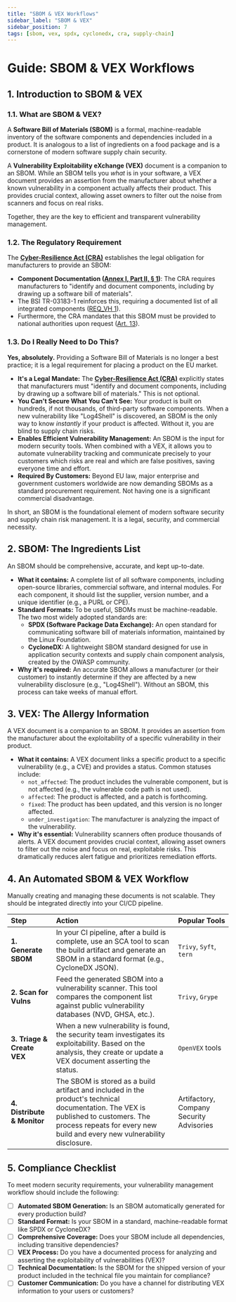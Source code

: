 ```yaml
---
title: "SBOM & VEX Workflows"
sidebar_label: "SBOM & VEX"
sidebar_position: 7
tags: [sbom, vex, spdx, cyclonedx, cra, supply-chain]
---
```

# Guide: SBOM & VEX Workflows

## 1. Introduction to SBOM & VEX

### 1.1. What are SBOM & VEX?

A **Software Bill of Materials (SBOM)** is a formal, machine-readable inventory of the software components and dependencies included in a product. It is analogous to a list of ingredients on a food package and is a cornerstone of modern software supply chain security.

A **Vulnerability Exploitability eXchange (VEX)** document is a companion to an SBOM. While an SBOM tells you *what* is in your software, a VEX document provides an assertion from the manufacturer about whether a known vulnerability in a component actually affects their product. This provides crucial context, allowing asset owners to filter out the noise from scanners and focus on real risks.

Together, they are the key to efficient and transparent vulnerability management.

### 1.2. The Regulatory Requirement

The **[Cyber-Resilience Act (CRA)](./../../standards/eu/cra-overview.md)** establishes the legal obligation for manufacturers to provide an SBOM:

-   **Component Documentation ([Annex I, Part II, § 1][cra_annexI])**: The CRA requires manufacturers to "identify and document components, including by drawing up a software bill of materials".
-   The BSI TR-03183-1 reinforces this, requiring a documented list of all integrated components ([REQ_VH 1][bsi_tr_03183_p1]).
-   Furthermore, the CRA mandates that this SBOM must be provided to national authorities upon request ([Art. 13][cra_art13]).

### 1.3. Do I Really Need to Do This?

**Yes, absolutely.** Providing a Software Bill of Materials is no longer a best practice; it is a legal requirement for placing a product on the EU market.

-   **It's a Legal Mandate:** The **[Cyber-Resilience Act (CRA)](../../standards/eu/cra-overview.md)** explicitly states that manufacturers must "identify and document components, including by drawing up a software bill of materials." This is not optional.
-   **You Can't Secure What You Can't See:** Your product is built on hundreds, if not thousands, of third-party software components. When a new vulnerability like "Log4Shell" is discovered, an SBOM is the only way to know *instantly* if your product is affected. Without it, you are blind to supply chain risks.
-   **Enables Efficient Vulnerability Management:** An SBOM is the input for modern security tools. When combined with a VEX, it allows you to automate vulnerability tracking and communicate precisely to your customers which risks are real and which are false positives, saving everyone time and effort.
-   **Required By Customers:** Beyond EU law, major enterprise and government customers worldwide are now demanding SBOMs as a standard procurement requirement. Not having one is a significant commercial disadvantage.

In short, an SBOM is the foundational element of modern software security and supply chain risk management. It is a legal, security, and commercial necessity.

## 2. SBOM: The Ingredients List

An SBOM should be comprehensive, accurate, and kept up-to-date.

-   **What it contains:** A complete list of all software components, including open-source libraries, commercial software, and internal modules. For each component, it should list the supplier, version number, and a unique identifier (e.g., a PURL or CPE).
-   **Standard Formats:** To be useful, SBOMs must be machine-readable. The two most widely adopted standards are:
    -   **SPDX (Software Package Data Exchange):** An open standard for communicating software bill of materials information, maintained by the Linux Foundation.
    -   **CycloneDX:** A lightweight SBOM standard designed for use in application security contexts and supply chain component analysis, created by the OWASP community.
-   **Why it's required:** An accurate SBOM allows a manufacturer (or their customer) to instantly determine if they are affected by a new vulnerability disclosure (e.g., "Log4Shell"). Without an SBOM, this process can take weeks of manual effort.

## 3. VEX: The Allergy Information

A VEX document is a companion to an SBOM. It provides an assertion from the manufacturer about the exploitability of a specific vulnerability in their product.

-   **What it contains:** A VEX document links a specific product to a specific vulnerability (e.g., a CVE) and provides a status. Common statuses include:
    -   `not_affected`: The product includes the vulnerable component, but is not affected (e.g., the vulnerable code path is not used).
    -   `affected`: The product is affected, and a patch is forthcoming.
    -   `fixed`: The product has been updated, and this version is no longer affected.
    -   `under_investigation`: The manufacturer is analyzing the impact of the vulnerability.
-   **Why it's essential:** Vulnerability scanners often produce thousands of alerts. A VEX document provides crucial context, allowing asset owners to filter out the noise and focus on real, exploitable risks. This dramatically reduces alert fatigue and prioritizes remediation efforts.

## 4. An Automated SBOM & VEX Workflow

Manually creating and managing these documents is not scalable. They should be integrated directly into your CI/CD pipeline.

| Step | Action | Popular Tools |
| :--- | :--- | :--- |
| **1. Generate SBOM** | In your CI pipeline, after a build is complete, use an SCA tool to scan the build artifact and generate an SBOM in a standard format (e.g., CycloneDX JSON). | `Trivy`, `Syft`, `tern` |
| **2. Scan for Vulns** | Feed the generated SBOM into a vulnerability scanner. This tool compares the component list against public vulnerability databases (NVD, GHSA, etc.). | `Trivy`, `Grype` |
| **3. Triage & Create VEX** | When a new vulnerability is found, the security team investigates its exploitability. Based on the analysis, they create or update a VEX document asserting the status. | `OpenVEX` tools |
| **4. Distribute & Monitor** | The SBOM is stored as a build artifact and included in the product's technical documentation. The VEX is published to customers. The process repeats for every new build and every new vulnerability disclosure. | Artifactory, Company Security Advisories |

## 5. Compliance Checklist

To meet modern security requirements, your vulnerability management workflow should include the following:

- [ ] **Automated SBOM Generation:** Is an SBOM automatically generated for every production build?
- [ ] **Standard Format:** Is your SBOM in a standard, machine-readable format like SPDX or CycloneDX?
- [ ] **Comprehensive Coverage:** Does your SBOM include all dependencies, including transitive dependencies?
- [ ] **VEX Process:** Do you have a documented process for analyzing and asserting the exploitability of vulnerabilities (VEX)?
- [ ] **Technical Documentation:** Is the SBOM for the shipped version of your product included in the technical file you maintain for compliance?
- [ ] **Customer Communication:** Do you have a channel for distributing VEX information to your users or customers?

<!-- Citations -->
[cra_art13]: https://eur-lex.europa.eu/legal-content/EN/TXT/?uri=CELEX:02024R2847-20241120#art_13 "CRA Article 13 – Obligations of manufacturers"
[cra_annexI]: https://eur-lex.europa.eu/legal-content/EN/TXT/?uri=CELEX:02024R2847-20241120#anx_I "CRA Annex I – Essential cybersecurity requirements"
[bsi_tr_03183_p1]: https://www.bsi.bund.de/SharedDocs/Downloads/EN/BSI/Publications/TechGuidelines/TR03183/BSI-TR-03183-1-0_9_0.pdf "BSI TR-03183 Part 1: General requirements"